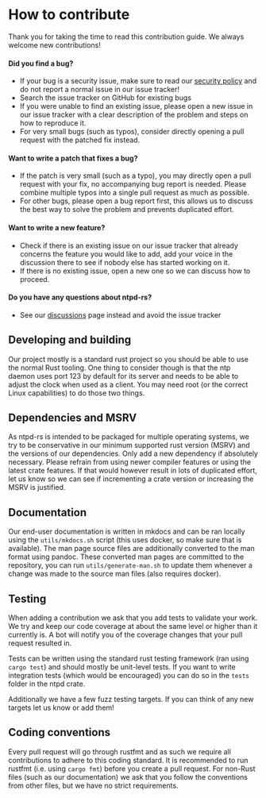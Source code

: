 # How to contribute
Thank you for taking the time to read this contribution guide. We always welcome
new contributions!

#### Did you find a bug?
* If your bug is a security issue, make sure to read our [security policy] and
  do not report a normal issue in our issue tracker!
* Search the issue tracker on GitHub for existing bugs
* If you were unable to find an existing issue, please open a new issue in our
  issue tracker with a clear description of the problem and steps on how to
  reproduce it.
* For very small bugs (such as typos), consider directly opening a pull request
  with the patched fix instead.

#### Want to write a patch that fixes a bug?
* If the patch is very small (such as a typo), you may directly open a pull
  request with your fix, no accompanying bug report is needed. Please combine
  multiple typos into a single pull request as much as possible.
* For other bugs, please open a bug report first, this allows us to discuss the
  best way to solve the problem and prevents duplicated effort.

#### Want to write a new feature?
* Check if there is an existing issue on our issue tracker that already concerns
  the feature you would like to add, add your voice in the discussion there to
  see if nobody else has started working on it.
* If there is no existing issue, open a new one so we can discuss how to
  proceed.

#### Do you have any questions about ntpd-rs?
* See our [discussions] page instead and avoid the issue tracker

## Developing and building
Our project mostly is a standard rust project so you should be able to use the
normal Rust tooling. One thing to consider though is that the ntp daemon uses
port 123 by default for its server and needs to be able to adjust the clock when
used as a client. You may need root (or the correct Linux capabilities) to do
those two things.

## Dependencies and MSRV
As ntpd-rs is intended to be packaged for multiple operating systems, we try to
be conservative in our minimum supported rust version (MSRV) and the versions of
our dependencies. Only add a new dependency if absolutely necessary. Please
refrain from using newer compiler features or using the latest crate features.
If that would however result in lots of duplicated effort, let us know so we can
see if incrementing a crate version or increasing the MSRV is justified.

## Documentation
Our end-user documentation is written in mkdocs and can be ran locally using the
`utils/mkdocs.sh` script (this uses docker, so make sure that is available). The
man page source files are additionally converted to the man format using pandoc.
These converted man pages are committed to the repository, you can run
`utils/generate-man.sh` to update them whenever a change was made to the source
man files (also requires docker).

## Testing
When adding a contribution we ask that you add tests to validate your work. We
try and keep our code coverage at about the same level or higher than it
currently is. A bot will notify you of the coverage changes that your pull
request resulted in.

Tests can be written using the standard rust testing framework (ran using
`cargo test`) and should mostly be unit-level tests. If you want to write
integration tests (which would be encouraged) you can do so in the `tests`
folder in the ntpd crate.

Additionally we have a few fuzz testing targets. If you can think of any new
targets let us know or add them!

## Coding conventions
Every pull request will go through rustfmt and as such we require all
contributions to adhere to this coding standard. It is recommended to run
rustfmt (i.e. using `cargo fmt`) before you create a pull request. For non-Rust
files (such as our documentation) we ask that you follow the conventions from
other files, but we have no strict requirements.

[security policy]: ./SECURITY.md
[discussions]: https://github.com/pendulum-project/ntpd-rs/discussions
